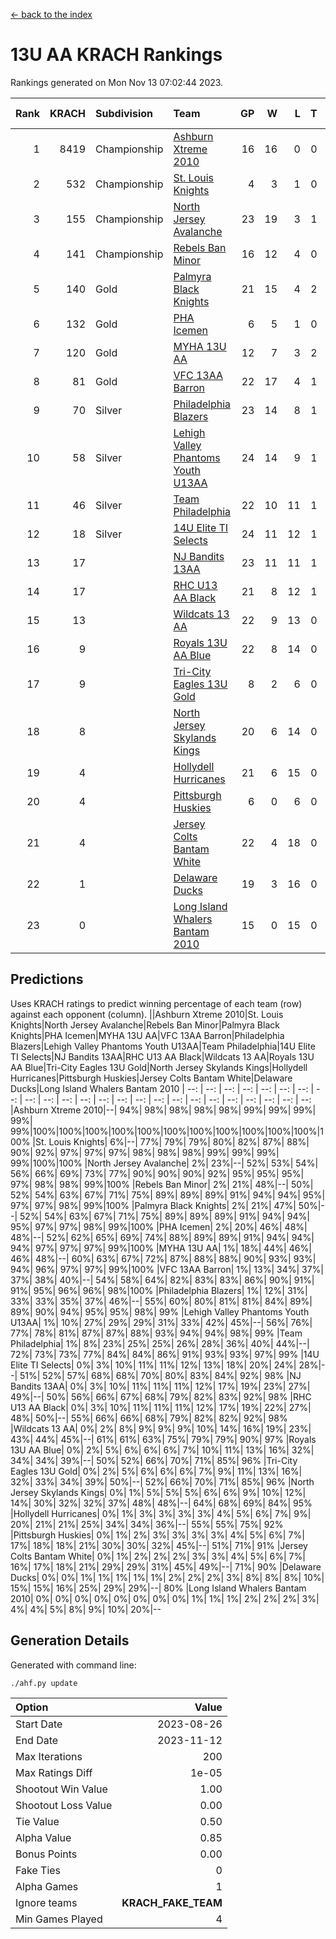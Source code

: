 [<- back to the index](readme.md)
# 13U AA KRACH Rankings
Rankings generated on Mon Nov 13 07:02:44 2023.

Rank|KRACH|Subdivision|Team|GP|W|L|T|OTW|OTL|SoS|Exp Wins|Win Diff
---:|---:|:---|:---|---:|---:|---:|---:|---:|---:|---:|---:|---:
1|8419|Championship|[Ashburn Xtreme 2010](https://gamesheetstats.com/seasons/3659/teams/140527/schedule)|16|16|0|0|0|0|94|16.8|-0.0
2|532|Championship|[St. Louis Knights](https://gamesheetstats.com/seasons/3659/teams/143323/schedule)|4|3|1|0|0|0|1711|3.8|-0.0
3|155|Championship|[North Jersey Avalanche](https://gamesheetstats.com/seasons/3659/teams/140535/schedule)|23|19|3|1|0|0|374|20.4|0.0
4|141|Championship|[Rebels Ban Minor](https://gamesheetstats.com/seasons/3659/teams/140539/schedule)|16|12|4|0|0|0|1020|12.9|0.0
5|140|Gold|[Palmyra Black Knights](https://gamesheetstats.com/seasons/3659/teams/140537/schedule)|21|15|4|2|1|0|795|16.9|0.0
6|132|Gold|[PHA Icemen](https://gamesheetstats.com/seasons/3659/teams/143321/schedule)|6|5|1|0|0|0|37|5.9|0.0
7|120|Gold|[MYHA 13U AA](https://gamesheetstats.com/seasons/3659/teams/140533/schedule)|12|7|3|2|1|0|93|8.9|0.0
8|81|Gold|[VFC 13AA Barron](https://gamesheetstats.com/seasons/3659/teams/140544/schedule)|22|17|4|1|2|1|29|18.4|0.0
9|70|Silver|[Philadelphia Blazers](https://gamesheetstats.com/seasons/3659/teams/140538/schedule)|23|14|8|1|2|0|745|15.4|0.0
10|58|Silver|[Lehigh Valley Phantoms Youth U13AA](https://gamesheetstats.com/seasons/3659/teams/140531/schedule)|24|14|9|1|0|3|387|15.4|0.0
11|46|Silver|[Team Philadelphia](https://gamesheetstats.com/seasons/3659/teams/140542/schedule)|22|10|11|1|0|0|793|11.4|0.0
12|18|Silver|[14U Elite TI Selects](https://gamesheetstats.com/seasons/3659/teams/140526/schedule)|24|11|12|1|1|1|711|12.4|0.0
13|17||[NJ Bandits 13AA](https://gamesheetstats.com/seasons/3659/teams/140534/schedule)|23|11|11|1|2|2|395|12.4|0.0
14|17||[RHC U13 AA Black](https://gamesheetstats.com/seasons/3659/teams/140540/schedule)|21|8|12|1|0|0|55|9.4|0.0
15|13||[Wildcats 13 AA](https://gamesheetstats.com/seasons/3659/teams/140545/schedule)|22|9|13|0|0|0|49|9.9|0.0
16|9||[Royals 13U AA Blue](https://gamesheetstats.com/seasons/3659/teams/140541/schedule)|22|8|14|0|0|1|63|8.9|0.0
17|9||[Tri-City Eagles 13U Gold](https://gamesheetstats.com/seasons/3659/teams/140543/schedule)|8|2|6|0|0|1|50|2.9|0.0
18|8||[North Jersey Skylands Kings](https://gamesheetstats.com/seasons/3659/teams/140536/schedule)|20|6|14|0|1|0|55|6.9|0.0
19|4||[Hollydell Hurricanes](https://gamesheetstats.com/seasons/3659/teams/140529/schedule)|21|6|15|0|1|0|436|6.9|0.0
20|4||[Pittsburgh Huskies](https://gamesheetstats.com/seasons/3659/teams/149413/schedule)|6|0|6|0|0|0|1287|0.9|0.0
21|4||[Jersey Colts Bantam White](https://gamesheetstats.com/seasons/3659/teams/140530/schedule)|22|4|18|0|0|1|52|4.9|0.0
22|1||[Delaware Ducks](https://gamesheetstats.com/seasons/3659/teams/140528/schedule)|19|3|16|0|0|1|32|3.9|0.0
23|0||[Long Island Whalers Bantam 2010](https://gamesheetstats.com/seasons/3659/teams/140532/schedule)|15|0|15|0|0|0|51|0.9|0.0

## Predictions
Uses KRACH ratings to predict winning percentage of each team (row) against each opponent (column).
||Ashburn Xtreme 2010|St. Louis Knights|North Jersey Avalanche|Rebels Ban Minor|Palmyra Black Knights|PHA Icemen|MYHA 13U AA|VFC 13AA Barron|Philadelphia Blazers|Lehigh Valley Phantoms Youth U13AA|Team Philadelphia|14U Elite TI Selects|NJ Bandits 13AA|RHC U13 AA Black|Wildcats 13 AA|Royals 13U AA Blue|Tri-City Eagles 13U Gold|North Jersey Skylands Kings|Hollydell Hurricanes|Pittsburgh Huskies|Jersey Colts Bantam White|Delaware Ducks|Long Island Whalers Bantam 2010
| --: | --: | --: | --: | --: | --: | --: | --: | --: | --: | --: | --: | --: | --: | --: | --: | --: | --: | --: | --: | --: | --: | --: | --: 
|Ashburn Xtreme 2010|--| 94%| 98%| 98%| 98%| 98%| 99%| 99%| 99%| 99%| 99%|100%|100%|100%|100%|100%|100%|100%|100%|100%|100%|100%|100%
|St. Louis Knights|  6%|--| 77%| 79%| 79%| 80%| 82%| 87%| 88%| 90%| 92%| 97%| 97%| 97%| 98%| 98%| 98%| 99%| 99%| 99%| 99%|100%|100%
|North Jersey Avalanche|  2%| 23%|--| 52%| 53%| 54%| 56%| 66%| 69%| 73%| 77%| 90%| 90%| 90%| 92%| 95%| 95%| 95%| 97%| 98%| 98%| 99%|100%
|Rebels Ban Minor|  2%| 21%| 48%|--| 50%| 52%| 54%| 63%| 67%| 71%| 75%| 89%| 89%| 89%| 91%| 94%| 94%| 95%| 97%| 97%| 98%| 99%|100%
|Palmyra Black Knights|  2%| 21%| 47%| 50%|--| 52%| 54%| 63%| 67%| 71%| 75%| 89%| 89%| 89%| 91%| 94%| 94%| 95%| 97%| 97%| 98%| 99%|100%
|PHA Icemen|  2%| 20%| 46%| 48%| 48%|--| 52%| 62%| 65%| 69%| 74%| 88%| 89%| 89%| 91%| 94%| 94%| 94%| 97%| 97%| 97%| 99%|100%
|MYHA 13U AA|  1%| 18%| 44%| 46%| 46%| 48%|--| 60%| 63%| 67%| 72%| 87%| 88%| 88%| 90%| 93%| 93%| 94%| 96%| 97%| 97%| 99%|100%
|VFC 13AA Barron|  1%| 13%| 34%| 37%| 37%| 38%| 40%|--| 54%| 58%| 64%| 82%| 83%| 83%| 86%| 90%| 91%| 91%| 95%| 96%| 96%| 98%|100%
|Philadelphia Blazers|  1%| 12%| 31%| 33%| 33%| 35%| 37%| 46%|--| 55%| 60%| 80%| 81%| 81%| 84%| 89%| 89%| 90%| 94%| 95%| 95%| 98%| 99%
|Lehigh Valley Phantoms Youth U13AA|  1%| 10%| 27%| 29%| 29%| 31%| 33%| 42%| 45%|--| 56%| 76%| 77%| 78%| 81%| 87%| 87%| 88%| 93%| 94%| 94%| 98%| 99%
|Team Philadelphia|  1%|  8%| 23%| 25%| 25%| 26%| 28%| 36%| 40%| 44%|--| 72%| 73%| 73%| 77%| 84%| 84%| 86%| 91%| 93%| 93%| 97%| 99%
|14U Elite TI Selects|  0%|  3%| 10%| 11%| 11%| 12%| 13%| 18%| 20%| 24%| 28%|--| 51%| 52%| 57%| 68%| 68%| 70%| 80%| 83%| 84%| 92%| 98%
|NJ Bandits 13AA|  0%|  3%| 10%| 11%| 11%| 11%| 12%| 17%| 19%| 23%| 27%| 49%|--| 50%| 56%| 66%| 67%| 68%| 79%| 82%| 83%| 92%| 98%
|RHC U13 AA Black|  0%|  3%| 10%| 11%| 11%| 11%| 12%| 17%| 19%| 22%| 27%| 48%| 50%|--| 55%| 66%| 66%| 68%| 79%| 82%| 82%| 92%| 98%
|Wildcats 13 AA|  0%|  2%|  8%|  9%|  9%|  9%| 10%| 14%| 16%| 19%| 23%| 43%| 44%| 45%|--| 61%| 61%| 63%| 75%| 79%| 79%| 90%| 97%
|Royals 13U AA Blue|  0%|  2%|  5%|  6%|  6%|  6%|  7%| 10%| 11%| 13%| 16%| 32%| 34%| 34%| 39%|--| 50%| 52%| 66%| 70%| 71%| 85%| 96%
|Tri-City Eagles 13U Gold|  0%|  2%|  5%|  6%|  6%|  6%|  7%|  9%| 11%| 13%| 16%| 32%| 33%| 34%| 39%| 50%|--| 52%| 66%| 70%| 71%| 85%| 96%
|North Jersey Skylands Kings|  0%|  1%|  5%|  5%|  5%|  6%|  6%|  9%| 10%| 12%| 14%| 30%| 32%| 32%| 37%| 48%| 48%|--| 64%| 68%| 69%| 84%| 95%
|Hollydell Hurricanes|  0%|  1%|  3%|  3%|  3%|  3%|  4%|  5%|  6%|  7%|  9%| 20%| 21%| 21%| 25%| 34%| 34%| 36%|--| 55%| 55%| 75%| 92%
|Pittsburgh Huskies|  0%|  1%|  2%|  3%|  3%|  3%|  3%|  4%|  5%|  6%|  7%| 17%| 18%| 18%| 21%| 30%| 30%| 32%| 45%|--| 51%| 71%| 91%
|Jersey Colts Bantam White|  0%|  1%|  2%|  2%|  2%|  3%|  3%|  4%|  5%|  6%|  7%| 16%| 17%| 18%| 21%| 29%| 29%| 31%| 45%| 49%|--| 71%| 90%
|Delaware Ducks|  0%|  0%|  1%|  1%|  1%|  1%|  1%|  2%|  2%|  2%|  3%|  8%|  8%|  8%| 10%| 15%| 15%| 16%| 25%| 29%| 29%|--| 80%
|Long Island Whalers Bantam 2010|  0%|  0%|  0%|  0%|  0%|  0%|  0%|  0%|  1%|  1%|  1%|  2%|  2%|  2%|  3%|  4%|  4%|  5%|  8%|  9%| 10%| 20%|--

## Generation Details

Generated with command line:
```
./ahf.py update
```

| Option | Value |
| :----- | ----: |
| Start Date | 2023-08-26 |
| End Date | 2023-11-12 |
| Max Iterations | 200 |
| Max Ratings Diff | 1e-05 |
| Shootout Win Value | 1.00 |
| Shootout Loss Value | 0.00 |
| Tie Value | 0.50 |
| Alpha Value | 0.85 |
| Bonus Points | 0.00 |
| Fake Ties | 0 |
| Alpha Games | 1 |
| Ignore teams | __KRACH_FAKE_TEAM__ |
| Min Games Played | 4 |

